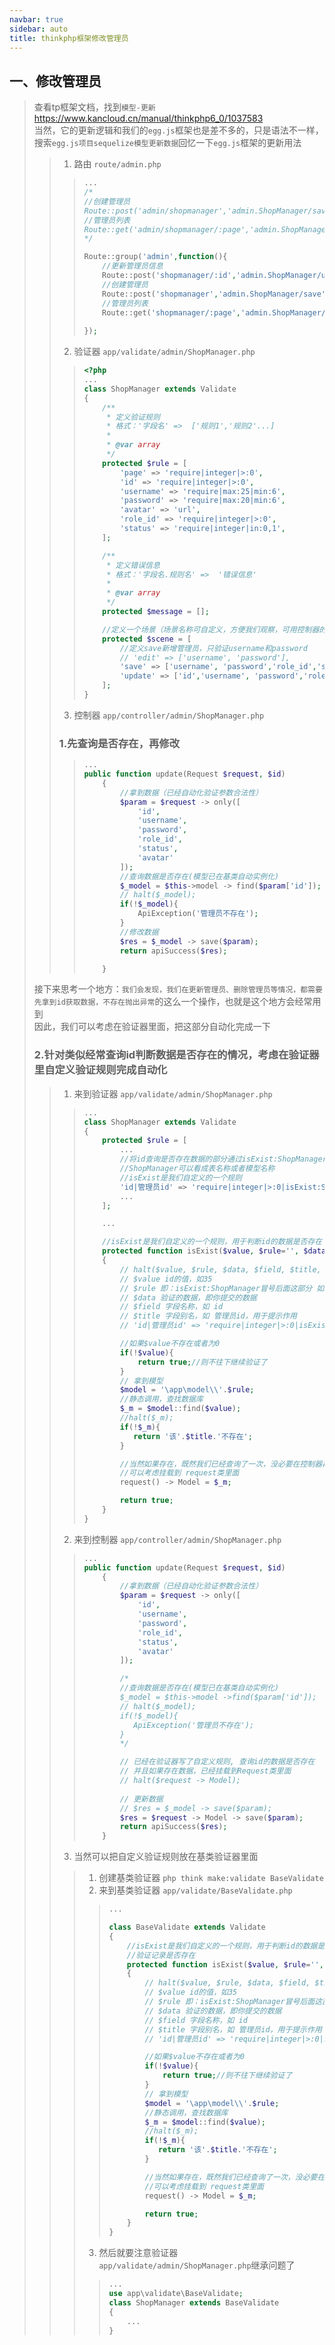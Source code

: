 ```yaml
---
navbar: true
sidebar: auto
title: thinkphp框架修改管理员
---
```


## 一、修改管理员
> 查看tp框架文档，找到`模型-更新`<https://www.kancloud.cn/manual/thinkphp6_0/1037583> <br/>
> 当然，它的更新逻辑和我们的`egg.js`框架也是差不多的，只是语法不一样，搜索`egg.js项目sequelize模型更新数据`回忆一下`egg.js`框架的更新用法<br/>
>> 1. 路由 `route/admin.php`
>>> ```php
>>> ...
>>> /*
>>> //创建管理员
>>> Route::post('admin/shopmanager','admin.ShopManager/save');
>>> //管理员列表
>>> Route::get('admin/shopmanager/:page','admin.ShopManager/index');
>>> */
>>> 
>>> Route::group('admin',function(){
>>>     //更新管理员信息
>>>     Route::post('shopmanager/:id','admin.ShopManager/update');
>>>     //创建管理员
>>>     Route::post('shopmanager','admin.ShopManager/save');
>>>     //管理员列表
>>>     Route::get('shopmanager/:page','admin.ShopManager/index');
>>>     
>>> });
>>>```
>> 2. 验证器 `app/validate/admin/ShopManager.php`
>>> ```php
>>> <?php
>>> ...
>>> class ShopManager extends Validate
>>> {
>>>     /**
>>>      * 定义验证规则
>>>      * 格式：'字段名' =>  ['规则1','规则2'...]
>>>      *
>>>      * @var array
>>>      */
>>>     protected $rule = [
>>>         'page' => 'require|integer|>:0',
>>>         'id' => 'require|integer|>:0',
>>>         'username' => 'require|max:25|min:6',
>>>         'password' => 'require|max:20|min:6',
>>>         'avatar' => 'url',
>>>         'role_id' => 'require|integer|>:0',
>>>         'status' => 'require|integer|in:0,1',
>>>     ];
>>> 
>>>     /**
>>>      * 定义错误信息
>>>      * 格式：'字段名.规则名' =>  '错误信息'
>>>      *
>>>      * @var array
>>>      */
>>>     protected $message = [];
>>> 
>>>     //定义一个场景（场景名称可自定义，方便我们观察，可用控制器的方法名称）
>>>     protected $scene = [
>>>         //定义save新增管理员，只验证username和password
>>>         // 'edit' => ['username', 'password'],
>>>         'save' => ['username', 'password','role_id','status','avatar'],
>>>         'update' => ['id','username', 'password','role_id','status','avatar'],
>>>     ];
>>> }
>>> 
>>>```
>> 3. 控制器 `app/controller/admin/ShopManager.php`
>> ### 1.先查询是否存在，再修改
>>> ```php
>>> ...
>>> public function update(Request $request, $id)
>>>     {
>>>         //拿到数据（已经自动化验证参数合法性）
>>>         $param = $request -> only([
>>>             'id',
>>>             'username',
>>>             'password',
>>>             'role_id',
>>>             'status',
>>>             'avatar'
>>>         ]);
>>>         //查询数据是否存在(模型已在基类自动实例化)
>>>         $_model = $this->model -> find($param['id']);
>>>         // halt($_model);
>>>         if(!$_model){
>>>             ApiException('管理员不存在');
>>>         }
>>>         //修改数据
>>>         $res = $_model -> save($param);
>>>         return apiSuccess($res);
>>> 
>>>     }
>>>```
>接下来思考一个地方：`我们会发现，我们在更新管理员、删除管理员等情况，都需要先拿到id获取数据，不存在抛出异常`的这么一个操作，也就是这个地方会经常用到<br/>
> 因此，我们可以考虑在验证器里面，把这部分自动化完成一下 <br/>
> ### 2.针对类似经常查询id判断数据是否存在的情况，考虑在验证器里自定义验证规则完成自动化
>> 1. 来到验证器 `app/validate/admin/ShopManager.php`
>>> ```php
>>> ...
>>> class ShopManager extends Validate
>>> {
>>>     protected $rule = [
>>>         ...
>>>         //将id查询是否存在数据的部分通过isExist:ShopManager自动化
>>>         //ShopManager可以看成表名称或者模型名称
>>>         //isExist是我们自定义的一个规则
>>>         'id|管理员id' => 'require|integer|>:0|isExist:ShopManager',
>>>         ...
>>>     ];
>>> 
>>>     ...
>>> 
>>>     //isExist是我们自定义的一个规则，用于判断id的数据是否存在
>>>     protected function isExist($value, $rule='', $data='', $field='', $title='记录', $message='')
>>>     {
>>>         // halt($value, $rule, $data, $field, $title, $message);
>>>         // $value id的值，如35
>>>         // $rule 即：isExist:ShopManager冒号后面这部分 如ShopManager
>>>         // $data 验证的数据，即你提交的数据
>>>         // $field 字段名称，如 id
>>>         // $title 字段别名，如 管理员id，用于提示作用
>>>         // 'id|管理员id' => 'require|integer|>:0|isExist:ShopManager',
>>> 
>>>         //如果$value不存在或者为0
>>>         if(!$value){
>>>             return true;//则不往下继续验证了
>>>         }
>>>         // 拿到模型
>>>         $model = '\app\model\\'.$rule;
>>>         //静态调用，查找数据库
>>>         $_m = $model::find($value);
>>>         //halt($_m);
>>>         if(!$_m){
>>>            return '该'.$title.'不存在';
>>>         }
>>> 
>>>         //当然如果存在，既然我们已经查询了一次，没必要在控制器再次查询
>>>         //可以考虑挂载到 request类里面
>>>         request() -> Model = $_m;
>>> 
>>>         return true;
>>>     } 
>>> }
>>> 
>>>```
>> 2. 来到控制器 `app/controller/admin/ShopManager.php`
>>> ```php
>>> ...
>>> public function update(Request $request, $id)
>>>     {
>>>         //拿到数据（已经自动化验证参数合法性）
>>>         $param = $request -> only([
>>>             'id',
>>>             'username',
>>>             'password',
>>>             'role_id',
>>>             'status',
>>>             'avatar'
>>>         ]);
>>> 
>>>         /*
>>>         //查询数据是否存在(模型已在基类自动实例化)
>>>         $_model = $this->model ->find($param['id']);
>>>         // halt($_model);
>>>         if(!$_model){
>>>            ApiException('管理员不存在');
>>>         }
>>>         */
>>> 
>>>         // 已经在验证器写了自定义规则, 查询id的数据是否存在
>>>         // 并且如果存在数据，已经挂载到Request类里面
>>>         // halt($request -> Model);
>>>         
>>>         // 更新数据
>>>         // $res = $_model -> save($param);
>>>         $res = $request -> Model -> save($param);
>>>         return apiSuccess($res);
>>>     }
>>> ```
>> 3. 当然可以把自定义验证规则放在基类验证器里面
>>> 1. 创建基类验证器 `php think make:validate BaseValidate`
>>> 2. 来到基类验证器 `app/validate/BaseValidate.php`
>>>> ```php
>>>> ...
>>>> 
>>>> class BaseValidate extends Validate
>>>> {
>>>>     //isExist是我们自定义的一个规则，用于判断id的数据是否存在
>>>>     //验证记录是否存在
>>>>     protected function isExist($value, $rule='', $data='', $field='', $title='记录', $message='')
>>>>     {
>>>>         // halt($value, $rule, $data, $field, $title, $message);
>>>>         // $value id的值，如35
>>>>         // $rule 即：isExist:ShopManager冒号后面这部分 如ShopManager
>>>>         // $data 验证的数据，即你提交的数据
>>>>         // $field 字段名称，如 id
>>>>         // $title 字段别名，如 管理员id，用于提示作用
>>>>         // 'id|管理员id' => 'require|integer|>:0|isExist:ShopManager',
>>>> 
>>>>         //如果$value不存在或者为0
>>>>         if(!$value){
>>>>             return true;//则不往下继续验证了
>>>>         }
>>>>         // 拿到模型
>>>>         $model = '\app\model\\'.$rule;
>>>>         //静态调用，查找数据库
>>>>         $_m = $model::find($value);
>>>>         //halt($_m);
>>>>         if(!$_m){
>>>>            return '该'.$title.'不存在';
>>>>         }
>>>> 
>>>>         //当然如果存在，既然我们已经查询了一次，没必要在控制器再次查询
>>>>         //可以考虑挂载到 request类里面
>>>>         request() -> Model = $_m;
>>>> 
>>>>         return true;
>>>>     } 
>>>> }
>>>> 
>>>> ```
>>> 3. 然后就要注意验证器 `app/validate/admin/ShopManager.php`继承问题了
>>>> ```php
>>>> ...
>>>> use app\validate\BaseValidate;
>>>> class ShopManager extends BaseValidate
>>>> {
>>>>     ...
>>>> }
>>>> ```
